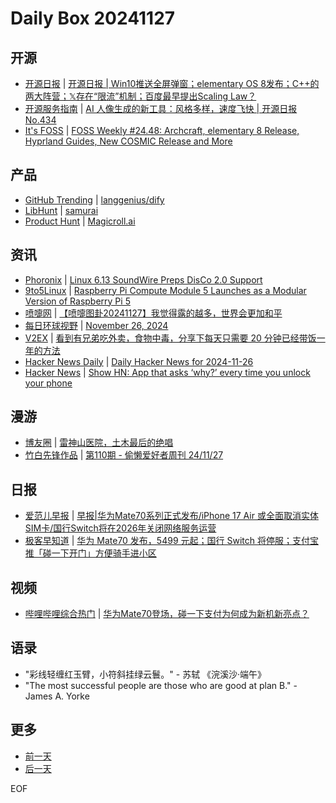 # Daily Box 20241127

## 开源
- [开源日报](https://www.oschina.net/news/column?columnId=25) | [开源日报 | Win10推送全屏弹窗；elementary OS 8发布；C++的两大阵营；𝕏存在“限流”机制；百度最早提出Scaling Law？](https://www.oschina.net/news/322351)
- [开源服务指南](https://osguider.com/blog/) | [AI 人像生成的新工具：风格多样，速度飞快 | 开源日报 No.434](https://osguider.com/blog/post/daily/daily-434/)
- [It's FOSS](https://itsfoss.com/) | [FOSS Weekly #24.48: Archcraft, elementary 8 Release, Hyprland Guides, New COSMIC Release and More](https://itsfoss.com/newsletter/foss-weekly-24-48/)

## 产品
- [GitHub Trending](https://github.com/trending?since=daily) | [langgenius/dify](https://github.com/langgenius/dify)
- [LibHunt](https://www.libhunt.com/) | [samurai](https://www.libhunt.com/r/samurai)
- [Product Hunt](https://www.producthunt.com) | [Magicroll.ai](https://www.producthunt.com/posts/magicroll-ai)

## 资讯
- [Phoronix](https://www.phoronix.com/) | [Linux 6.13 SoundWire Preps DisCo 2.0 Support](https://www.phoronix.com/news/Linux-6.13-SoundWire-DisCo-2.0)
- [9to5Linux](https://9to5linux.com/) | [Raspberry Pi Compute Module 5 Launches as a Modular Version of Raspberry Pi 5](https://9to5linux.com/raspberry-pi-compute-module-5-launches-as-a-modular-version-of-raspberry-pi-5)
- [喷嚏网](http://www.dapenti.com/blog/blog.asp?subjectid=70&name=xilei) | [【喷嚏图卦20241127】我觉得露的越多，世界会更加和平](http://www.dapenti.com/blog/more.asp?name=xilei&id=182700)
- [每日环球视野](https://idai.ly/) | [November 26, 2024](http://m.idai.ly/se/a193iG?1732550400)
- [V2EX](https://www.v2ex.com/) | [看到有兄弟吃外卖，食物中毒，分享下每天只需要 20 分钟已经带饭一年的方法](https://www.v2ex.com/t/1093010)
- [Hacker News Daily](https://www.daemonology.net/hn-daily/) | [Daily Hacker News for 2024-11-26](https://www.daemonology.net/hn-daily/2024-11-26.html)
- [Hacker News](https://news.ycombinator.com/front) | [Show HN: App that asks ‘why?’ every time you unlock your phone](https://news.ycombinator.com/item?id=42254156)

## 漫游
- [博友圈](https://www.boyouquan.com/home) | [雷神山医院，土木最后的绝唱](https://www.boyouquan.com/go?from=feed&link=https%3A%2F%2Fimqi1.com%2Fdiscuss%2F545)
- [竹白先锋作品](https://www.zhubai.wiki/) | [第110期 - 偷懒爱好者周刊 24/11/27](https://open.zhubai.wiki/a/l/t/z/pl/toolight/2473366782410006528)

## 日报
- [爱范儿早报](https://www.ifanr.com/category/ifanrnews) | [早报|华为Mate70系列正式发布/iPhone 17 Air 或全面取消实体SIM卡/国行Switch将在2026年关闭网络服务运营](https://www.ifanr.com/1607190)
- [极客早知道](https://www.geekpark.net/column/74) | [华为 Mate70 发布，5499 元起；国行 Switch 将停服；支付宝推「碰一下开门」方便骑手进小区](https://www.geekpark.net/news/343542)

## 视频
- [哔哩哔哩综合热门](https://www.bilibili.com/v/popular/all/) | [华为Mate70登场，碰一下支付为何成为新机新亮点？](https://b23.tv/BV1LiBXYCEe2)

## 语录
- "彩线轻缠红玉臂，小符斜挂绿云鬟。" - 苏轼 《浣溪沙·端午》
- "The most successful people are those who are good at plan B." - James A. Yorke

## 更多
- [前一天](daily-box-20241126.md)
- [后一天](daily-box-20241128.md)

EOF
